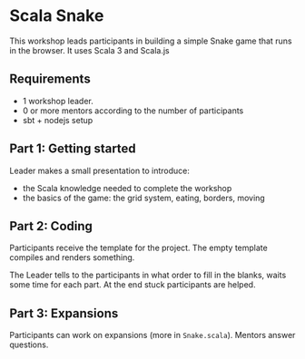
# Scala Snake

This workshop leads participants in building a simple Snake game that runs in
the browser.  It uses Scala 3 and Scala.js

## Requirements

 - 1 workshop leader.
 - 0 or more mentors according to the number of participants
 - sbt + nodejs setup

## Part 1: Getting started

Leader makes a small presentation to introduce:

 - the Scala knowledge needed to complete the workshop
 - the basics of the game: the grid system, eating, borders, moving

## Part 2: Coding

Participants receive the template for the project.
The empty template compiles and renders something.

The Leader tells to the participants in what order to fill in the blanks,
waits some time for each part. At the end stuck participants are helped.

## Part 3: Expansions

Participants can work on expansions (more in `Snake.scala`). Mentors answer
questions.
